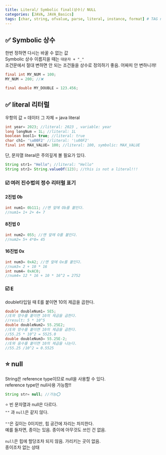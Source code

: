 ```yaml
---
title: Literal/ Symbolic final(상수)/ NULL
categories: [JAVA, JAVA_Basics]
tags: [char, string, ofvalue, parse, literal, instance, format] # TAG names should always be lowercase
---
```


## ✅ Symbolic 상수

한번 정하면 다시는 바꿀 수 없는 값 <br>
Symbolic 상수 이름지을 때는 `대문자 + "_"` <br>
조건문에서 절대 변하면 안 되는 조건들을 상수로 정의하기 좋음. 어짜피 안 변하니까! <br>

```java
final int MY_NUM = 100;
MY_NUM = 200; //❌

final double MY_DOUBLE = 123.456;

```

## ✅ literal 리터럴

우항의 값 = 데이터 그 자체 = java literal <br>

```java
int year= 2023; //literal: 2023 , variable: year
long longNum = 1L; //literal: 1L
boolean bool1= true; //literal: true
char ch1= '\u00F2' //literal: '\u00F2'
final int MAX_VALUE= 100; //literal: 100, symbolic: MAX_VALUE
```

단, 문자열 literal은 주의깊게 볼 필요가 있다. <br>

```java
String str1= "Hello"; //literal: "Hello"
String str2= String.valueOf(123); //this is not a literal!!!
```

### ☑️ 여러 진수법의 정수 리터럴 표기

#### 2진법 0b

```java
int num1= 0b111; //맨 앞에 Ob를 붙인다.
//num1= 1+ 2+ 4= 7
```

#### 8진법 0

```java
int num2= 055; //맨 앞에 O를 붙인다.
//num2= 5+ 4*8= 45
```

#### 16진법 0x

```java
int num3= 0xA2; //맨 앞에 Ox를 붙인다.
//num3= 2 + 10 * 16
int num4= 0xAC0;
//num4= 12 * 16 + 10 * 16^2 = 2752

```

### ☑️ E

double타입일 때 E를 붙이면 10의 제곱을 곱한다. <br>

```java
double doubleNum1= 5E5;
//E와 양수를 붙이면 10의 제곱을 곱한다.
//result: 5 * 10^5
double doubleNum2= 55.25E2;
//E와 양수를 붙이면 10의 제곱을 곱한다.
//55.25 * 10^2 = 5525.0
double doubleNum3= 55.25E-2;
//E와 음수를 붙이면 10의 제곱을 나눈다.
//55.25 /10^2 = 0.5525
```

## ⭐️ null

String은 reference type이므로 null을 사용할 수 있다. <br>
reference type만 null사용 가능함!! <br>

```java
String str= null; //가능⭕️
```

⭐️ 빈 문자열과 null은 다르다. <br>
`""` 과 `null`은 같지 않다. <br>
<br>
`""`은 길이는 0이지만, 힙 공간에 자리는 차지한다. <br>
예를 들자면, 종이는 있음. 종이에 아무것도 쓰인 건 없음. <br>
<br>
`null`은 힙에 할당조차 되지 않음. 가리키는 곳이 없음. <br>
종이조차 없는 상태 <br>
